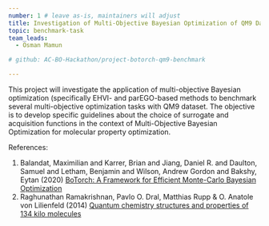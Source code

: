 ```yaml
---
number: 1 # leave as-is, maintainers will adjust
title: Investigation of Multi-Objective Bayesian Optimization of QM9 Dataset
topic: benchmark-task
team_leads:
  - Osman Mamun

# github: AC-BO-Hackathon/project-botorch-qm9-benchmark

---
```


This project will investigate the application of multi-objective Bayesian optimization (specifically EHVI- and parEGO-based methods to benchmark several multi-objective optimization tasks with QM9 dataset. The objective is to develop specific guidelines about the choice of surrogate and acquisition functions in the context of Multi-Objective Bayesian Optimization for molecular property optimization. 

References:

1. Balandat, Maximilian and Karrer, Brian and Jiang, Daniel R. and Daulton, Samuel and Letham, Benjamin and Wilson, Andrew Gordon and Bakshy, Eytan (2020) [BoTorch: A Framework for Efficient Monte-Carlo Bayesian Optimization](https://proceedings.neurips.cc/paper/2020/hash/f5b1b89d98b7286673128a5fb112cb9a-Abstract.html)
2. Raghunathan Ramakrishnan, Pavlo O. Dral, Matthias Rupp & O. Anatole von Lilienfeld (2014) [Quantum chemistry structures and properties of 134 kilo molecules](https://www.nature.com/articles/sdata201422)
